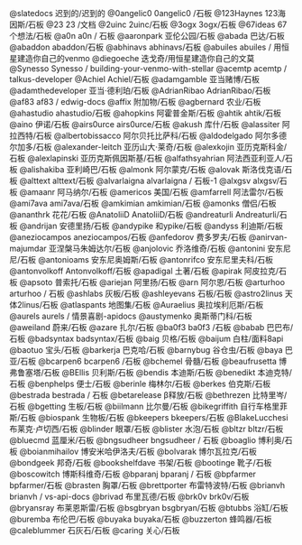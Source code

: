 
@slatedocs 迟到的/迟到的
  @0angelic0 0angelic0 /石板
  @123Haynes 123海因斯/石板
  @23 23 /文档
  @2uinc 2uinc/石板
  @3ogx 3ogx/石板
  @67ideas 67个想法/石板
  @a0n a0n / 石板
  @aaronpark 亚伦公园/石板
  @abada 巴达/石板
  @abaddon abaddon/石板
  @abhinavs abhinavs/石板
  @abuiles abuiles / 用恒星建造你自己的venmo
   @diegoeche 迭戈奇/用恒星建造你自己的文莫
   @Synesso Synesso / building-your-venmo-with-stellar
  @acemtp acemtp / talkus-developer
  @Achiel Achiel/石板
  @adamgamble 亚当赌博/石板
  @adamthedeveloper 亚当·德利珀/石板
  @AdrianRibao AdrianRibao/石板
  @af83 af83 / edwig-docs
  @affix 附加物/石板
  @agbernard 农业/石板
  @ahastudio ahastudio/石板
  @ahopkins 阿霍普金斯/石板
  @ahtik ahtik/石板
  @aino 伊诺/石板
  @airs0urce airs0urce/石板
  @akush 库什/石板
  @alassiter 阿拉西特/石板
  @albertobissacco 阿尔贝托比萨科/石板
  @aldodelgado 阿尔多德尔加多/石板
  @alexander-leitch 亚历山大·莱奇/石板
  @alexkojin 亚历克斯科金/石板
  @alexlapinski 亚历克斯佩因斯基/石板
  @alfathsyahrian 阿法西亚利亚人/石板
  @alishakiba 亚利崎巴/石板
  @almonk 阿尔蒙克/石板
  @alovak 斯洛伐克语/石板
  @alttext alttext/石板
  @alvarlaigna alvarlaigna / 石板-1
  @alxgsv alxgsv/石板
  @amaanr 阿马纳尔/石板
  @americos 美国/石板
  @amfarrell 阿法雷尔/石板
  @ami7ava ami7ava/石板
  @amkimian amkimian/石板
  @amonks 僧侣/石板
  @ananthrk 花花/石板
  @AnatoliiD AnatoliiD/石板
  @andreaturli Andreaturli/石板
  @andrijan 安德里扬/石板
  @andypike 和ypike/石板
  @andyss 利迪斯/石板
  @aneziocampos aneziocampos/石板
  @anfedorov 费多罗夫/石板
  @anirvan-majumdar 亚涅槃马朱姆达尔/石板
  @anjolovic 乔洛维奇/石板
  @antonini 安东尼尼/石板
  @antonioams 安东尼奥姆斯/石板
  @antonrifco 安东尼里夫科/石板
  @antonvolkoff Antonvolkoff/石板
  @apadigal 土著/石板
  @apirak 阿皮拉克/石板
  @apsoto 普索托/石板
  @ariejan 阿里扬/石板
  @arn 阿尔恩/石板
  @arturhoo arturhoo / 石板
  @ashlabs 灰板/石板
  @ashleyevans 石板/石板
  @astro2linus 天体2linus/石板
  @atlaspants 地图集/石板
  @Auraelius 奥拉埃利厄斯/石板
  @aurels aurels / 情景喜剧-apidocs
  @austymenko 奥斯蒂门科/石板
  @aweiland 蔚来/石板
  @azare 扎尔/石板
  @ba0f3 ba0f3 /石板
  @babab 巴巴布/石板
  @badsyntax badsyntax/石板
  @baig 贝格/石板
  @baijum 白柱/面料8api
  @baotuo 宝头/石板
  @barkerja 巴克哈/石板
  @barnybug 谷仓虫/石板
  @baya 巴亚/石板
  @bcarpen6 bcarpen6 /石板
  @bchemel 骨髓/石板
  @beaufrusetta 博弗鲁塞塔/石板
  @BEllis 贝利斯/石板
  @bendis 本迪斯/石板
  @benedikt 本迪克特/石板
  @benphelps 便士/石板
  @berinle 梅林尔/石板
  @berkes 伯克斯/石板
  @bestrada bestrada / 石板
  @betarelease β释放/石板
  @bethrezen 比特里岑/石板
  @bgetting 生板/石板
  @biilmann 比尔曼/石板
  @bikegriffith 自行车格里菲斯/石板
  @biospank 生物板/石板
  @bkeepers bkeepers/石板
  @BlakeLucchesi 布莱克·卢切西/石板
  @blinder 眼罩/石板
  @blister 水泡/石板
  @bltzr bltzr/石板
  @bluecmd 蓝厘米/石板
  @bngsudheer bngsudheer / 石板
  @boaglio 博利奥/石板
  @boianmihailov 博安米哈伊洛夫/石板
  @bolvarak 博尔瓦拉克/石板
  @bondgeek 邦奇/石板
  @bookshelfdave 书架/石板
  @bootinge 靴子/石板
  @boscowitch 博斯科维奇/石板
  @bparanj bparanj / 石板
  @bpfarmer bpfarmer/石板
  @brasten 胸罩/石板
  @brettporter 布雷特波特/石板
  @brianvh brianvh / vs-api-docs
  @brivad 布里瓦德/石板
  @brk0v brk0v/石板
  @bryansray 布莱恩斯雷/石板
  @bsgbryan bsgbryan/石板
  @btubbs 浴缸/石板
  @buremba 布伦巴/石板
  @buyaka buyaka/石板
  @buzzerton 蜂鸣器/石板
  @caleblummer 石灰石/石板
  @caring 关心/石板